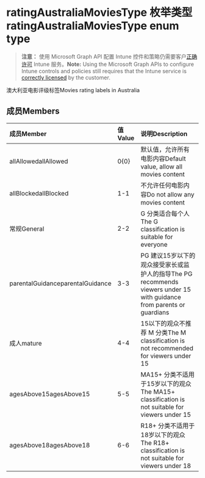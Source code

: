 # <a name="ratingaustraliamoviestype-enum-type"></a><span data-ttu-id="0792e-101">ratingAustraliaMoviesType 枚举类型</span><span class="sxs-lookup"><span data-stu-id="0792e-101">ratingAustraliaMoviesType enum type</span></span>

> <span data-ttu-id="0792e-102">**注意：** 使用 Microsoft Graph API 配置 Intune 控件和策略仍需要客户[正确许可](https://go.microsoft.com/fwlink/?linkid=839381) Intune 服务。</span><span class="sxs-lookup"><span data-stu-id="0792e-102">**Note:** Using the Microsoft Graph APIs to configure Intune controls and policies still requires that the Intune service is [correctly licensed](https://go.microsoft.com/fwlink/?linkid=839381) by the customer.</span></span>

<span data-ttu-id="0792e-103">澳大利亚电影评级标签</span><span class="sxs-lookup"><span data-stu-id="0792e-103">Movies rating labels in Australia</span></span>
## <a name="members"></a><span data-ttu-id="0792e-104">成员</span><span class="sxs-lookup"><span data-stu-id="0792e-104">Members</span></span>
|<span data-ttu-id="0792e-105">成员</span><span class="sxs-lookup"><span data-stu-id="0792e-105">Member</span></span>|<span data-ttu-id="0792e-106">值</span><span class="sxs-lookup"><span data-stu-id="0792e-106">Value</span></span>|<span data-ttu-id="0792e-107">说明</span><span class="sxs-lookup"><span data-stu-id="0792e-107">Description</span></span>|
|:---|:---|:---|
|<span data-ttu-id="0792e-108">allAllowed</span><span class="sxs-lookup"><span data-stu-id="0792e-108">allAllowed</span></span>|<span data-ttu-id="0792e-109">0</span><span class="sxs-lookup"><span data-stu-id="0792e-109">{0}</span></span>|<span data-ttu-id="0792e-110">默认值，允许所有电影内容</span><span class="sxs-lookup"><span data-stu-id="0792e-110">Default value, allow all movies content</span></span>|
|<span data-ttu-id="0792e-111">allBlocked</span><span class="sxs-lookup"><span data-stu-id="0792e-111">allBlocked</span></span>|<span data-ttu-id="0792e-112">1</span><span class="sxs-lookup"><span data-stu-id="0792e-112">-1</span></span>|<span data-ttu-id="0792e-113">不允许任何电影内容</span><span class="sxs-lookup"><span data-stu-id="0792e-113">Do not allow any movies content</span></span>|
|<span data-ttu-id="0792e-114">常规</span><span class="sxs-lookup"><span data-stu-id="0792e-114">General</span></span>|<span data-ttu-id="0792e-115">2</span><span class="sxs-lookup"><span data-stu-id="0792e-115">-2</span></span>|<span data-ttu-id="0792e-116">G 分类适合每个人</span><span class="sxs-lookup"><span data-stu-id="0792e-116">The G classification is suitable for everyone</span></span>|
|<span data-ttu-id="0792e-117">parentalGuidance</span><span class="sxs-lookup"><span data-stu-id="0792e-117">parentalGuidance</span></span>|<span data-ttu-id="0792e-118">3</span><span class="sxs-lookup"><span data-stu-id="0792e-118">-3</span></span>|<span data-ttu-id="0792e-119">PG 建议15岁以下的观众接受家长或监护人的指导</span><span class="sxs-lookup"><span data-stu-id="0792e-119">The PG recommends viewers under 15 with guidance from parents or guardians</span></span>|
|<span data-ttu-id="0792e-120">成人</span><span class="sxs-lookup"><span data-stu-id="0792e-120">mature</span></span>|<span data-ttu-id="0792e-121">4</span><span class="sxs-lookup"><span data-stu-id="0792e-121">-4</span></span>|<span data-ttu-id="0792e-122">15以下的观众不推荐 M 分类</span><span class="sxs-lookup"><span data-stu-id="0792e-122">The M classification is not recommended for viewers under 15</span></span>|
|<span data-ttu-id="0792e-123">agesAbove15</span><span class="sxs-lookup"><span data-stu-id="0792e-123">agesAbove15</span></span>|<span data-ttu-id="0792e-124">5</span><span class="sxs-lookup"><span data-stu-id="0792e-124">-5</span></span>|<span data-ttu-id="0792e-125">MA15+ 分类不适用于15岁以下的观众</span><span class="sxs-lookup"><span data-stu-id="0792e-125">The MA15+ classification is not suitable for viewers under 15</span></span>|
|<span data-ttu-id="0792e-126">agesAbove18</span><span class="sxs-lookup"><span data-stu-id="0792e-126">agesAbove18</span></span>|<span data-ttu-id="0792e-127">6</span><span class="sxs-lookup"><span data-stu-id="0792e-127">-6</span></span>|<span data-ttu-id="0792e-128">R18+ 分类不适用于18岁以下的观众</span><span class="sxs-lookup"><span data-stu-id="0792e-128">The R18+ classification is not suitable for viewers under 18</span></span>|








